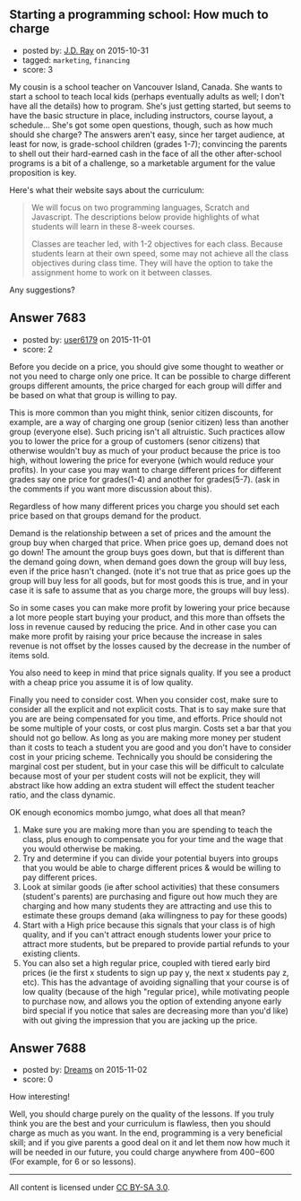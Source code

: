 ## Starting a programming school: How much to charge

- posted by: [J.D. Ray](https://stackexchange.com/users/5046350/j-d-ray) on 2015-10-31
- tagged: `marketing`, `financing`
- score: 3

My cousin is a school teacher on Vancouver Island, Canada. She wants to start a school to teach local kids (perhaps eventually adults as well; I don't have all the details) how to program. She's just getting started, but seems to have the basic structure in place, including instructors, course layout, a schedule... She's got some open questions, though, such as how much should she charge? The answers aren't easy, since her target audience, at least for now, is grade-school children (grades 1-7); convincing the parents to shell out their hard-earned cash in the face of all the other after-school programs is a bit of a challenge, so a marketable argument for the value proposition is key.

Here's what their website says about the curriculum:

> We will focus on two programming languages, Scratch and Javascript.
> The descriptions below provide highlights of what students will learn
> in these 8-week courses.
> 
> Classes are teacher led, with 1-2 objectives for each class. Because
> students learn at their own speed, some may not achieve all the class
> objectives during class time. They will have the option to take the
> assignment home to work on it between classes.

Any suggestions?


## Answer 7683

- posted by: [user6179](https://stackexchange.com/users/3251448/user6179) on 2015-11-01
- score: 2

Before you decide on a price, you should give some thought to weather or not you need to charge only one price. It can be possible to charge different groups different amounts, the price charged for each group will differ and be based on what that group is willing to pay. 

This is more common than you might think, senior citizen discounts, for example, are a way of charging one group (senior citizen) less than another group (everyone else). Such pricing isn't all altruistic. Such practices allow you to lower the price for a group of customers (senor citizens) that otherwise wouldn't buy as much of your product because the price is too high, without lowering the price for everyone (which would reduce your profits). In your case you may want to charge different prices for different grades say one price for grades(1-4) and another for grades(5-7). (ask in the comments if you want more discussion about this). 

Regardless of how many different prices you charge you should set each price based on that groups demand for the product. 

Demand is the relationship between a set of prices and the amount the group buy when charged that price. When price goes up, demand does not go down! The amount the group buys goes down, but that is different than the demand going down, when demand goes down the group will buy less, even if the price hasn't changed. (note it's not true that as price goes up the group will buy less for all goods, but for most goods this is true, and in your case it is safe to assume that as you charge more, the groups will buy less). 

So in some cases you can make more profit by lowering your price because a lot more people start buying your product, and this more than offsets the loss in revenue caused by reducing the price. And in other case you can make more profit by raising your price because the increase in sales revenue is not offset by the losses caused by the decrease in the number of items sold. 

You also need to keep in mind that price signals quality. If you see a product with a cheap price you assume it is of low quality. 

Finally you need to consider cost. When you consider cost, make sure to consider all the explicit and not explicit costs. That is to say make sure that you are are being compensated for you time, and efforts. Price should not be some multiple of your costs, or cost plus margin. Costs set a bar that you should not go bellow. As long as you are making more money per student than it costs to teach a student you are good and you don't have to consider cost in your pricing scheme. Technically you should be considering the marginal cost per student, but in your case this will be difficult to calculate because most of your per student costs will not be explicit, they will abstract like how adding an extra student will effect the student teacher ratio, and the class dynamic. 

OK enough economics mombo jumgo, what does all that mean? 

 1. Make sure you are making more than you are spending to teach the class, plus enough to compensate you for your time and the wage that you would otherwise be making. 
 2. Try and determine if you can divide your potential buyers into groups that you would be able to charge different prices & would be willing to pay different prices. 
 3. Look at similar goods (ie after school activities) that these consumers (student's parents) are purchasing and figure out how much they are charging and how many students they are attracting and use this to estimate these groups demand (aka willingness to pay for these goods) 
 4. Start with a High price because this signals that your class is of high quality, and if you can't attract enough students lower your price to attract more students, but be prepared to provide partial refunds to your existing clients. 
 5. You can also set a high regular price, coupled with tiered early bird prices (ie the first x students to sign up pay y, the next x students pay z, etc). This has the advantage of avoiding signalling that your course is of low quality (because of the high "regular price), while motivating people to purchase now, and allows you the option of extending anyone early bird special if you notice that sales are decreasing more than you'd like) with out giving the impression that you are jacking up the price. 




## Answer 7688

- posted by: [Dreams](https://stackexchange.com/users/7228483/dreams) on 2015-11-02
- score: 0

How interesting!

Well, you should charge purely on the quality of the lessons. If you truly think you are the best and your curriculum is flawless, then you should charge as much as you want. In the end, programming is a very beneficial skill; and if you give parents a good deal on it and let them now how much it will be needed in our future, you could charge anywhere from $400-$600 (For example, for 6 or so lessons).



---

All content is licensed under [CC BY-SA 3.0](https://creativecommons.org/licenses/by-sa/3.0/).
